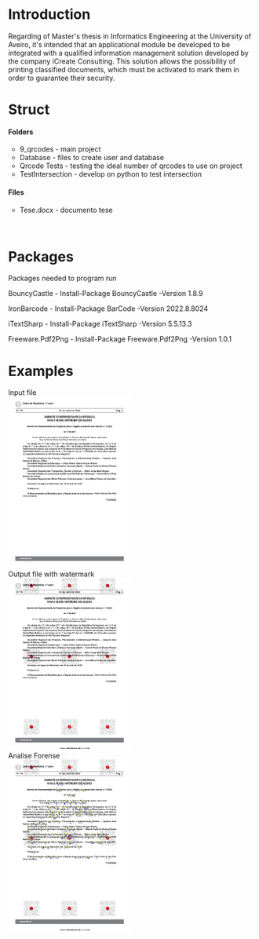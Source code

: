 # Introduction
Regarding of  Master's thesis in Informatics Engineering at the University of Aveiro, it's intended that an applicational module be developed to be integrated with a qualified information management solution developed by the company iCreate Consulting.
This solution allows the possibility of printing classified documents, which must be activated to mark them in order to guarantee their security.

# Struct 
<div>
  <h4>Folders</h2>
  <ul style="list-style-type:circle">
    <li>9_qrcodes - main project</li>
    <li>Database - files to create user and database</li>
    <li>Qrcode Tests - testing the ideal number of qrcodes to use on project</li>
    <li>TestIntersection - develop on python to test intersection</li>
  </ul>
  <h4>Files</h2>
  <ul style="list-style-type:circle">
    <li>Tese.docx - documento tese </li>
  </ul>
</div>
<br>


# Packages
Packages needed to program run
<div id = "packages"> 
  <p>BouncyCastle - Install-Package BouncyCastle -Version 1.8.9 </p>
  <p>IronBarcode - Install-Package BarCode -Version 2022.8.8024 </p>
  <p>iTextSharp - Install-Package iTextSharp -Version 5.5.13.3 </p>
  <p>Freeware.Pdf2Png - Install-Package Freeware.Pdf2Png -Version 1.0.1 </p>
 </div>
 
 # Examples 
 Input file <br>
 <img src="WatermarkApp/bin/Debug/Ficheiros/examples/NACIONAL_1_2022_01000.png" width="250" height="350">  <br>
 Output file with watermark <br>
 <img src="WatermarkApp/bin/Debug/Ficheiros/examples/NACIONAL_1_2022_01000_watermark_9_1_2023_14_57_2.png" width="250" height="350">  <br>
 Analise Forense <br> 
 <img src="WatermarkApp/bin/Debug/Ficheiros/examples/NACIONAL_1_2022_01000_watermark_9_1_2023_14_57_2_line.png" width="250" height="350">  <br>
 
